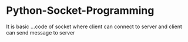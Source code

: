 # Python-Socket-Programming
It is basic ...code of socket where client can connect to server and client can send message to server 
